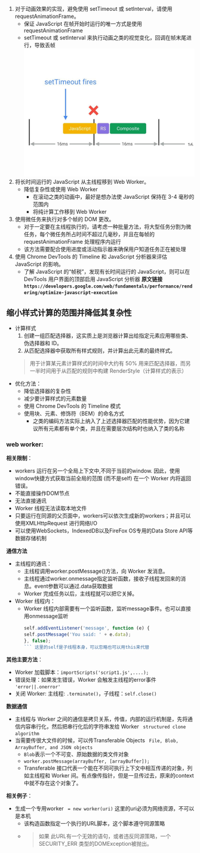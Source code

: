 1. 对于动画效果的实现，避免使用 setTimeout 或 setInterval，请使用 requestAnimationFrame。
   - 保证 JavaScript 在帧开始时运行的唯一方式是使用 requestAnimationFrame
   - setTimeout 或 setInterval 来执行动画之类的视觉变化，回调在帧末尾进行，导致丢帧![](img/settimeout.jpg)
3. 将长时间运行的 JavaScript 从主线程移到 Web Worker。
   - 降低复杂性或使用 Web Worker
     -  在滚动之类的动画中，最好是想办法使 JavaScript 保持在 3-4 毫秒的范围内
     -  将纯计算工作移到 Web Worker
4. 使用微任务来执行对多个帧的 DOM 更改。
     - 对于一定要在主线程执行的，请考虑一种批量方法，将大型任务分割为微任务，每个微任务所占时间不超过几毫秒，并且在每帧的 requestAnimationFrame 处理程序内运行
     - 该方法需要配合使用进度或活动指示器来确保用户知道任务正在被处理
6. 使用 Chrome DevTools 的 Timeline 和 JavaScript 分析器来评估 JavaScript 的影响。
     -  了解 JavaScript 的“帧税”，发现有长时间运行的 JavaScript，则可以在 DevTools 用户界面的顶部启用 JavaScript 分析器
**原文链接`https://developers.google.com/web/fundamentals/performance/rendering/optimize-javascript-execution`**

## 缩小样式计算的范围并降低其复杂性
- 计算样式
  1. 创建一组匹配选择器，这实质上是浏览器计算出给指定元素应用哪些类、伪选择器和 ID。
  2. 从匹配选择器中获取所有样式规则，并计算出此元素的最终样式。
  > 用于计算某元素计算样式的时间中大约有 50% 用来匹配选择器，而另一半时间用于从匹配的规则中构建 RenderStyle（计算样式的表示）
- 优化方法：
  - 降低选择器的复杂性
  - 减少要计算样式的元素数量
  - 使用 Chrome DevTools 的 Timeline 模式 
  - 使用块、元素、修饰符（BEM）的命名方式
    - 之类的编码方法实际上纳入了上述选择器匹配的性能优势，因为它建议所有元素都有单个类，并且在需要层次结构时也纳入了类的名称

### web worker:

**相关限制**：
  - workers 运行在另一个全局上下文中,不同于当前的window. 因此，使用 window快捷方式获取当前全局的范围 (而不是self) 在一个 Worker 内将返回错误。
  - 不能直接操作DOM节点
  - 无法直接通讯
  - Worker 线程无法读取本地文件
  - 只要运行在同源的父页面中，workers可以依次生成新的workers；并且可以使用XMLHttpRequest 进行网络I/O
  - 可以使用WebSockets，IndexedDB以及FireFox OS专用的Data Store API等数据存储机制

**通信方法**
- 主线程的通讯：
  - 主线程调用worker.postMessage()方法，向 Worker 发消息。
  - 主线程通过worker.onmessage指定监听函数，接收子线程发回来的消息。event参数可以通过.data获取数据
  - Worker 完成任务以后，主线程就可以把它关掉。
- Worker 线程内：
  - Worker 线程内部需要有一个监听函数，监听message事件。也可以直接用onmessage监听
    ```js
    self.addEventListener('message', function (e) {
    self.postMessage('You said: ' + e.data);
    }, false);
    ``` 这里的self是子线程本身，可以忽略也可以用this来代替

**其他主要方法**：
- Worker 加载脚本：`importScripts('script1.js',....);`
- 错误处理：如果发生错误，Worker 会触发主线程的error事件 `'error||.onerror'`
- 关闭 Worker: 主线程: `.terminate()`，子线程：`self.close()`

**数据通信**
- 主线程与 Worker 之间的通信是拷贝关系，传值，内部的运行机制是，先将通信内容串行化，然后把串行化后的字符串发给 Worker ` structured clone algorithm`
- 当需要传很大文件的时候，可以传Transferable Objects ` File, Blob, ArrayBuffer, and JSON objects`
  - `Blob`表示一个不可变、原始数据的类文件对象
  - `worker.postMessage(arrayBuffer, [arrayBuffer]);`
  - Transferable 接口代表一个能在不同可执行上下文中相互传递的对象，列如主线程和 Worker 间。有点像传指针，但是一旦传过去，原来的context中就不存在这个对象了。

**相关例子**：
  - 生成一个专用worker ` = new worker(uri)`  这里的uri必须为网络资源，不可以是本机
      - 该构造函数指定一个执行的URL脚本，这个脚本遵守同源策略
      - > 如果 此URL有一个无效的语句，或者违反同源策略，一个 SECURITY_ERR 类型的DOMException被抛出。
